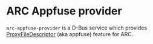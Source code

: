 # ARC Appfuse provider

`arc-appfuse-provider` is a D-Bus service which provides [ProxyFileDescriptor]
(aka appfuse) feature for ARC.

[ProxyFileDescriptor]: https://developer.android.com/reference/android/os/storage/StorageManager#openProxyFileDescriptor(int,%20android.os.ProxyFileDescriptorCallback,%20android.os.Handler)
